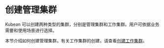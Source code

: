 # 创建管理集群

Kubean 可以创建两种类型的集群，分别是管理集群和工作集群。用户可依据业务需要和使用场景进行选择。

本节介绍如何创建管理集群。有关工作集群的创建，请查看[创建工作集群](./create-worker-cluster.md)。
